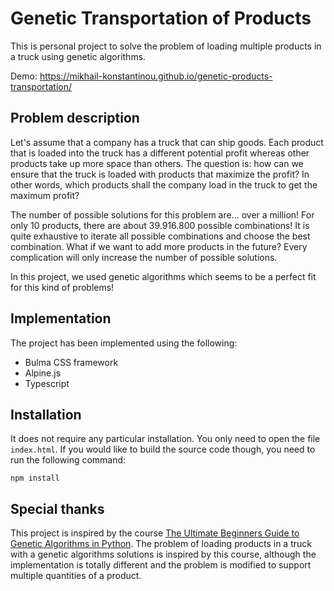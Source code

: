 # Genetic Transportation of Products

This is personal project to solve the problem of loading multiple products in a truck using genetic algorithms. 

Demo: https://mikhail-konstantinou.github.io/genetic-products-transportation/

## Problem description

Let's assume that a company has a truck that can ship goods. Each product that is loaded into the truck has a different potential profit whereas other products take up more space than others. The question is: how can we ensure that the truck is loaded with products that maximize the profit? In other words, which products shall the company load in the truck to get the maximum profit? 

The number of possible solutions for this problem are... over a million! For only 10 products, there are about 39.916.800 possible combinations! It is quite exhaustive to iterate all possible combinations and choose the best combination. What if we want to add more products in the future? Every complication will only increase the number of possible solutions.

In this project, we used genetic algorithms which seems to be a perfect fit for this kind of problems! 

## Implementation

The project has been implemented using the following:

- Bulma CSS framework
- Alpine.js
- Typescript

## Installation

It does not require any particular installation. You only need to open the file `index.html`. If you would like to build the source code though, you need to run the following command:

```
npm install
```

## Special thanks

This project is inspired by the course [The Ultimate Beginners Guide to Genetic Algorithms in Python](https://www.udemy.com/course/the-ultimate-beginners-guide-to-genetic-algorithms-in-python/). The problem of loading products in a truck with a genetic algorithms solutions is inspired by this course, although the implementation is totally different and the problem is modified to support multiple quantities of a product. 